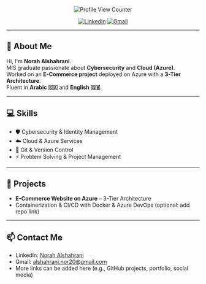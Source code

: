 <div align="center">

![Profile View Counter](https://komarev.com/ghpvc/?username=NorahAlshahrani)

[![LinkedIn](https://img.shields.io/badge/LinkedIn-0077B5?style=flat-square&logo=linkedin&logoColor=white)](https://www.linkedin.com/in/norah-alshahrani-8aa251286)
[![Gmail](https://img.shields.io/badge/-Gmail-c14438?style=flat-square&logo=Gmail&logoColor=white&link=mailto:alshahrani.nor20@gmail.com)](mailto:alshahrani.nor20@gmail.com)

</div>

---

## 👋 About Me
Hi, I'm **Norah Alshahrani**.  
MIS graduate passionate about **Cybersecurity** and **Cloud (Azure)**.  
Worked on an **E-Commerce project** deployed on Azure with a **3-Tier Architecture**.  
Fluent in **Arabic 🇸🇦** and **English 🇬🇧**.

---

## 💻 Skills
- 🛡️ Cybersecurity & Identity Management  
- ☁️ Cloud & Azure Services  
- 🐙 Git & Version Control  
- ⚡ Problem Solving & Project Management  

---

## 🚀 Projects
- **E-Commerce Website on Azure** – 3-Tier Architecture  
- Containerization & CI/CD with Docker & Azure DevOps (optional: add repo link)

---

## 📫 Contact Me
- LinkedIn: [Norah Alshahrani](https://www.linkedin.com/in/norah-alshahrani-8aa251286)  
- Gmail: [alshahrani.nor20@gmail.com](mailto:alshahrani.nor20@gmail.com)  
- More links can be added here (e.g., GitHub projects, portfolio, social media)
